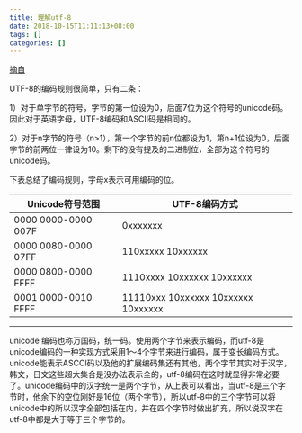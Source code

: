 ```yaml
---
title: 理解utf-8
date: 2018-10-15T11:11:13+08:00
tags: []
categories: []
---
```

[摘自](https://blog.csdn.net/bluetjs/article/details/52936943)

UTF-8的编码规则很简单，只有二条：

1）对于单字节的符号，字节的第一位设为0，后面7位为这个符号的unicode码。因此对于英语字母，UTF-8编码和ASCII码是相同的。

2）对于n字节的符号（n>1），第一个字节的前n位都设为1，第n+1位设为0，后面字节的前两位一律设为10。剩下的没有提及的二进制位，全部为这个符号的unicode码。

下表总结了编码规则，字母x表示可用编码的位。

|Unicode符号范围 | UTF-8编码方式|
|-----------|-----------|
|0000 0000-0000 007F | 0xxxxxxx|
|0000 0080-0000 07FF | 110xxxxx 10xxxxxx|
|0000 0800-0000 FFFF | 1110xxxx 10xxxxxx 10xxxxxx|
|0001 0000-0010 FFFF | 11110xxx 10xxxxxx 10xxxxxx 10xxxxxx|

---
unicode 编码也称万国码，统一码。使用两个字节来表示编码，而utf-8是unicode编码的一种实现方式采用1～4个字节来进行编码，属于变长编码方式。unicode能表示ASCCI码以及他的扩展编码集还有其他，两个字节其实对于汉字，韩文，日文这些超大集合是没办法表示全的，utf-8编码在这时就显得非常必要了。unicode编码中的汉字统一是两个字节，从上表可以看出，当utf-8是三个字节时，他余下的空位刚好是16位（两个字节），所以utf-8中的三个字节可以将unicode中的所以汉字全部包括在内，并在四个字节时做出扩充，所以说汉字在utf-8中都是大于等于三个字节的。




